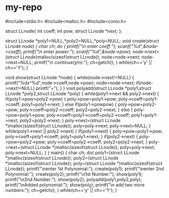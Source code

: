 # my-repo
#include<stdio.h>
#include<malloc.h>
#include<conio.h>

struct LLnode{
       int coeff;
       int pow;
       struct LLnode *next;
       };

struct LLnode *poly1=NULL,*poly2=NULL,*poly=NULL;
void create(struct LLnode *node)
{
 char ch;
 do
 {
  printf("\n enter coeff:");
  scanf("%d",&node->coeff);
  printf("\n enter power:");
  scanf("%d",&node->pow);
  node->next=(struct LLnode*)malloc(sizeof(struct LLnode));
  node=node->next;
  node->next=NULL;
  printf("\n continue(y/n):");
  ch=getch();
 }
 while(ch=='y' || ch=='Y');
}

void show(struct LLnode *node)
{
 while(node->next!=NULL)
 {
  printf("%dx^%d",node->coeff,node->pow);
  node=node->next;
  if(node->next!=NULL)
   printf("+");
 }
}
void polyadd(struct LLnode *poly1,struct LLnode *poly2,struct LLnode *poly)
{
     while(poly1->next &&  poly2->next)
     {
      if(poly1->pow>poly2->pow)
      {
       poly->pow=poly1->pow;
       poly->coeff=poly1->coeff;
       poly1=poly1->next;
       }
      else if(poly1->pow<poly2->pow)
      {
       poly->pow=poly2->pow;
       poly->coeff=poly2->coeff;
       poly2=poly2->next;
       }
      else
      {
       poly->pow=poly1->pow;
       poly->coeff=poly1->coeff+poly2->coeff;
       poly1=poly1->next;
       poly2=poly2->next;
       }
      poly->next=(struct LLnode *)malloc(sizeof(struct LLnode));
      poly=poly->next;
      poly->next=NULL;
     }
     while(poly1->next || poly2->next)
     {
      if(poly1->next)
      {
       poly->pow=poly1->pow;
       poly->coeff=poly1->coeff;
       poly1=poly1->next;
       }
      if(poly2->next)
      {
       poly->pow=poly2->pow;
       poly->coeff=poly2->coeff;
       poly2=poly2->next;
       }
       poly->next=(struct LLnode *)malloc(sizeof(struct LLnode));
       poly=poly->next;
       poly->next=NULL;
       }
}
main()
{
      char ch;
      do{
      poly1=(struct LLnode *)malloc(sizeof(struct LLnode));
      poly2=(struct LLnode *)malloc(sizeof(struct LLnode));
      poly=(struct LLnode *)malloc(sizeof(struct LLnode));
      printf("\nenter 1st Polynomial:");
      create(poly1);
      printf("\nenter 2nd Polynomial:");
      create(poly2);
      printf("\n1st Number:");
      show(poly1);
      printf("\n2nd Number:");
      show(poly2);
      polyadd(poly1,poly2,poly);
      printf("\nAdded polynomial:");
      show(poly);
      printf("\n add two more numbers:");
      ch=getch();
      }
      while(ch=='y' || ch=='Y');
}
